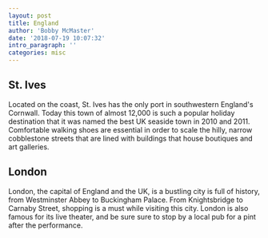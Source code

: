 ```yaml
---
layout: post
title: England
author: 'Bobby McMaster'
date: '2018-07-19 10:07:32'
intro_paragraph: ''
categories: misc
---
```

## St. Ives
Located on the coast, St. Ives has the only port in southwestern England's Cornwall. Today this town of almost 12,000 is such a popular holiday destination that it was named the best UK seaside town in 2010 and 2011. Comfortable walking shoes are essential in order to scale the hilly, narrow cobblestone streets that are lined with buildings that house boutiques and art galleries.

## London
London, the capital of England and the UK, is a bustling city is full of history, from Westminster Abbey to Buckingham Palace. From Knightsbridge to Carnaby Street, shopping is a must while visiting this city. London is also famous for its live theater, and be sure sure to stop by a local pub for a pint after the performance. 
